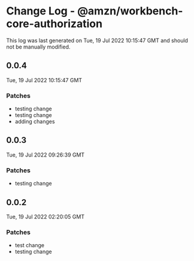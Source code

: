 # Change Log - @amzn/workbench-core-authorization

This log was last generated on Tue, 19 Jul 2022 10:15:47 GMT and should not be manually modified.

## 0.0.4
Tue, 19 Jul 2022 10:15:47 GMT

### Patches

- testing change
- testing change
- adding changes

## 0.0.3
Tue, 19 Jul 2022 09:26:39 GMT

### Patches

- testing change

## 0.0.2
Tue, 19 Jul 2022 02:20:05 GMT

### Patches

- test change
- testing change

